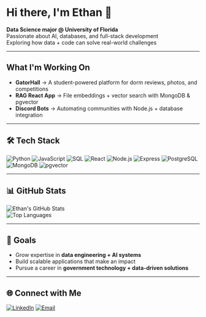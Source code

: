 # Hi there, I'm Ethan 👋  

**Data Science major @ University of Florida**  
Passionate about AI, databases, and full-stack development  
Exploring how data + code can solve real-world challenges  

---

## What I'm Working On  
- **GatorHall** → A student-powered platform for dorm reviews, photos, and competitions  
- **RAG React App** → File embeddings + vector search with MongoDB & pgvector  
- **Discord Bots** → Automating communities with Node.js + database integration  

---

## 🛠️ Tech Stack   
![Python](https://img.shields.io/badge/Python-3776AB?style=for-the-badge&logo=python&logoColor=white) 
![JavaScript](https://img.shields.io/badge/JavaScript-F7DF1E?style=for-the-badge&logo=javascript&logoColor=black) 
![SQL](https://img.shields.io/badge/SQL-336791?style=for-the-badge&logo=postgresql&logoColor=white) 
![React](https://img.shields.io/badge/React-20232A?style=for-the-badge&logo=react&logoColor=61DAFB) 
![Node.js](https://img.shields.io/badge/Node.js-339933?style=for-the-badge&logo=node.js&logoColor=white) 
![Express](https://img.shields.io/badge/Express-000000?style=for-the-badge&logo=express&logoColor=white) 
![PostgreSQL](https://img.shields.io/badge/PostgreSQL-316192?style=for-the-badge&logo=postgresql&logoColor=white) 
![MongoDB](https://img.shields.io/badge/MongoDB-47A248?style=for-the-badge&logo=mongodb&logoColor=white) 
![pgvector](https://img.shields.io/badge/pgvector-336791?style=for-the-badge&logo=postgresql&logoColor=white)


---

## 📊 GitHub Stats  
![Ethan's GitHub Stats](https://github-readme-stats.vercel.app/api?username=EthanWolfe&show_icons=true&theme=radical)  
![Top Languages](https://github-readme-stats.vercel.app/api/top-langs/?username=EthanWolfe&layout=compact&theme=radical)  

---

## 🎯 Goals  
- Grow expertise in **data engineering + AI systems**  
- Build scalable applications that make an impact  
- Pursue a career in **government technology + data-driven solutions**  

---

## 🌐 Connect with Me  
[![LinkedIn](https://img.shields.io/badge/LinkedIn-0A66C2?style=for-the-badge&logo=linkedin&logoColor=white)](https://www.linkedin.com/in/eewolfe/)
[![Email](https://img.shields.io/badge/Email-D14836?style=for-the-badge&logo=gmail&logoColor=white)](mailto:ewolfe07@gmail.com)
